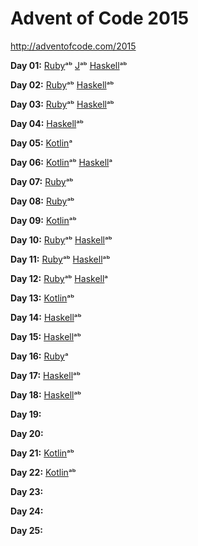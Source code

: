 # Advent of Code 2015

http://adventofcode.com/2015

**Day 01:**
[Ruby](ruby/01.rb)ᵃᵇ
[J](j/01.ijs)ᵃᵇ
[Haskell](haskell/01.hs)ᵃᵇ

**Day 02:**
[Ruby](ruby/02.rb)ᵃᵇ
[Haskell](haskell/02.hs)ᵃᵇ

**Day 03:**
[Ruby](ruby/03.rb)ᵃᵇ
[Haskell](haskell/03.hs)ᵃᵇ

**Day 04:**
[Haskell](haskell/04.hs)ᵃᵇ

**Day 05:**
[Kotlin](kotlin/src/main/kotlin/net/daniero/day05/Day05.kt)ᵃ

**Day 06:**
[Kotlin](kotlin/src/main/kotlin/net/daniero/day06/Day06.kt)ᵃᵇ
[Haskell](haskell/06.hs)ᵃ

**Day 07:**
[Ruby](ruby/07.rb)ᵃᵇ

**Day 08:**
[Ruby](ruby/08.rb)ᵃᵇ

**Day 09:**
[Kotlin](kotlin/src/main/kotlin/net/daniero/day09/Day09.kt)ᵃᵇ

**Day 10:**
[Ruby](ruby/10.rb)ᵃᵇ
[Haskell](haskell/10.hs)ᵃᵇ

**Day 11:**
[Ruby](ruby/11.rb)ᵃᵇ
[Haskell](haskell/11.hs)ᵃᵇ

**Day 12:**
[Ruby](ruby/11.rb)ᵃᵇ
[Haskell](haskell/11.hs)ᵃ

**Day 13:**
[Kotlin](kotlin/src/main/kotlin/net/daniero/day13/Day13.k)ᵃᵇ

**Day 14:**
[Haskell](haskell/14.hs)ᵃᵇ

**Day 15:**
[Haskell](haskell/15.hs)ᵃᵇ

**Day 16:**
[Ruby](ruby/16.rb)ᵃ

**Day 17:**
[Haskell](haskell/17.hs)ᵃᵇ

**Day 18:**
[Haskell](haskell/18.hs)ᵃᵇ

**Day 19:**

**Day 20:**

**Day 21:**
[Kotlin](kotlin/src/main/kotlin/net/daniero/day21/Day21.k)ᵃᵇ

**Day 22:**
[Kotlin](kotlin/src/main/kotlin/net/daniero/day22/Day21.k)ᵃᵇ

**Day 23:**

**Day 24:**

**Day 25:**

